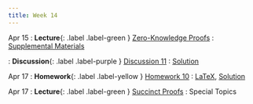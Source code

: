 ```yaml
---
title: Week 14
---
```


Apr 15
: **Lecture**{: .label .label-green } [Zero-Knowledge Proofs](/assets/lecture_slides/lec21.pdf)
    : [Supplemental Materials](https://youtu.be/uchjTIlPzFo?si=eE1BXY8b_xPKX_Of)

: **Discussion**{: .label .label-purple } [Discussion 11](/assets/discussion/disc11.pdf)
    : [Solution](/assets/discussion/disc11-sol.pdf)

Apr 17
: **Homework**{: .label .label-yellow } [Homework 10](/assets/homework/hw10.pdf)
    : [LaTeX](/assets/homework/hw10.tex), [Solution](/assets/homework/hw10-sol.pdf)

Apr 17
: **Lecture**{: .label .label-green } [Succinct Proofs](/assets/lecture_slides/lec22.pdf)
    : Special Topics

